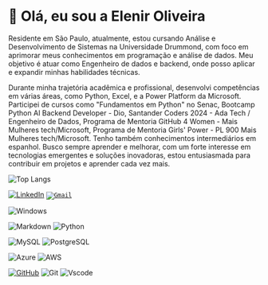 # 👋 Olá, eu sou a Elenir Oliveira 

Residente em São Paulo, atualmente, estou cursando Análise e Desenvolvimento de Sistemas na Universidade Drummond, com foco em aprimorar meus conhecimentos em programação e análise de dados. Meu objetivo é atuar como Engenheiro de dados e backend, onde posso aplicar e expandir minhas habilidades técnicas.

Durante minha trajetória acadêmica e profissional, desenvolvi competências em várias áreas, como Python, Excel, e a Power Platform da Microsoft. Participei de cursos como "Fundamentos em Python" no Senac, Bootcamp Python AI Backend Developer - Dio, Santander Coders 2024 - Ada Tech / Engenheiro de Dados, Programa de Mentoria GitHub 4 Women - Mais Mulheres tech/Microsoft, Programa de Mentoria Girls' Power - PL 900 Mais Mulheres tech/Microsoft. Tenho também conhecimentos intermediários em espanhol.
Busco sempre aprender e melhorar, com um forte interesse em tecnologias emergentes e soluções inovadoras, estou entusiasmada para contribuir em projetos e aprender cada vez mais.




![Top Langs](https://github-readme-stats-git-masterrstaa-rickstaa.vercel.app/api/top-langs/?username=SEUUSERNAME&layout=compact&bg_color=000&border_color=30A3DC&title_color=E94D5F&text_color=FFF)


  
 [![LinkedIn](https://img.shields.io/badge/LinkedIn-0077B5?style=for-the-badge&logo=linkedin&logoColor=white)](https://www.linkedin.com/in/elenir-araújo-oliveira-208b6b167/) 
<code>[![Gmail](https://img.shields.io/badge/Gmail-333333?style=for-the-badge&logo=gmail&logoColor=red)](mailto:eleniraraujo3@gmail.com)</code>
      </td>
      
 ![Windows](https://img.shields.io/badge/Windows-000?style=for-the-badge&logo=windows&logoColor=2CA5E0)
  
    
 ![Markdown](https://img.shields.io/badge/Markdown-000?style=for-the-badge&logo=markdown)
 ![Python](https://img.shields.io/badge/python-3670A0?style=for-the-badge&logo=python&logoColor=ffdd54)


![MySQL](https://img.shields.io/badge/MySQL-00000F?style=for-the-badge&logo=mysql&logoColor=white)
![PostgreSQL](https://img.shields.io/badge/PostgreSQL-000?style=for-the-badge&logo=postgresql)


![Azure](https://img.shields.io/badge/Azure-blue?style=for-the-badge&logo=microsoft%20azure&logoColor=blue&labelColor=FFFFFF&link=https%3A%2F%2Fimages.app.goo.gl%2FK7PN1jYJd57x4q7A8)
![AWS](https://img.shields.io/badge/AWS-000.svg?style=for-the-badge&logo=amazon-aws&logoColor=white)

[![GitHub](https://img.shields.io/badge/GitHub-100000?style=for-the-badge&logo=github&logoColor=white)](https://github.com/SEUUSERNAME)
![Git](https://img.shields.io/badge/GIT-E44C30?style=for-the-badge&logo=git&logoColor=white)
![Vscode](https://img.shields.io/badge/Vscode-007ACC?style=for-the-badge&logo=visual-studio-code&logoColor=white)

